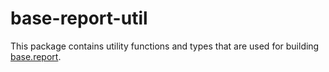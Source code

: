 # base-report-util

This package contains utility functions and types that are used for building [base.report](https://base.report).
